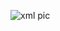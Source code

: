 
![xml pic](https://github.com/MoizArshad10/dummy/assets/93007647/2ea49d26-14d1-4559-ad2b-a6f1c22200dc)
